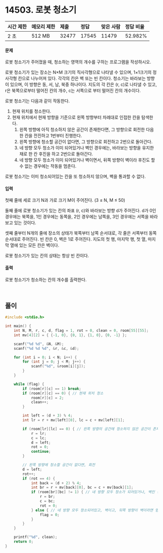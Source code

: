 # 14503. 로봇 청소기

| 시간 제한 | 메모리 제한 | 제출  | 정답  | 맞은 사람 | 정답 비율 |
| :-------- | :---------- | :---- | :---- | :-------- | :-------- |
| 2 초      | 512 MB      | 32477 | 17545 | 11479     | 52.982%   |

#### 문제

로봇 청소기가 주어졌을 때, 청소하는 영역의 개수를 구하는 프로그램을 작성하시오.

로봇 청소기가 있는 장소는 N×M 크기의 직사각형으로 나타낼 수 있으며, 1×1크기의 정사각형 칸으로 나누어져 있다. 각각의 칸은 벽 또는 빈 칸이다. 청소기는 바라보는 방향이 있으며, 이 방향은 동, 서, 남, 북중 하나이다. 지도의 각 칸은 (r, c)로 나타낼 수 있고, r은 북쪽으로부터 떨어진 칸의 개수, c는 서쪽으로 부터 떨어진 칸의 개수이다.

로봇 청소기는 다음과 같이 작동한다.

1. 현재 위치를 청소한다.
2. 현재 위치에서 현재 방향을 기준으로 왼쪽 방향부터 차례대로 인접한 칸을 탐색한다.
   1. 왼쪽 방향에 아직 청소하지 않은 공간이 존재한다면, 그 방향으로 회전한 다음 한 칸을 전진하고 1번부터 진행한다.
   2. 왼쪽 방향에 청소할 공간이 없다면, 그 방향으로 회전하고 2번으로 돌아간다.
   3. 네 방향 모두 청소가 이미 되어있거나 벽인 경우에는, 바라보는 방향을 유지한 채로 한 칸 후진을 하고 2번으로 돌아간다.
   4. 네 방향 모두 청소가 이미 되어있거나 벽이면서, 뒤쪽 방향이 벽이라 후진도 할 수 없는 경우에는 작동을 멈춘다.

로봇 청소기는 이미 청소되어있는 칸을 또 청소하지 않으며, 벽을 통과할 수 없다.

#### 입력

첫째 줄에 세로 크기 N과 가로 크기 M이 주어진다. (3 ≤ N, M ≤ 50)

둘째 줄에 로봇 청소기가 있는 칸의 좌표 (r, c)와 바라보는 방향 d가 주어진다. d가 0인 경우에는 북쪽을, 1인 경우에는 동쪽을, 2인 경우에는 남쪽을, 3인 경우에는 서쪽을 바라보고 있는 것이다.

셋째 줄부터 N개의 줄에 장소의 상태가 북쪽부터 남쪽 순서대로, 각 줄은 서쪽부터 동쪽 순서대로 주어진다. 빈 칸은 0, 벽은 1로 주어진다. 지도의 첫 행, 마지막 행, 첫 열, 마지막 열에 있는 모든 칸은 벽이다.

로봇 청소기가 있는 칸의 상태는 항상 빈 칸이다.

#### 출력

로봇 청소기가 청소하는 칸의 개수를 출력한다.

<br/>

## 풀이

```c++
#include <stdio.h>

int main() {
	int N, M, r, c, d, flag = 1, rot = 0, clean = 0, room[55][55];
	int mv[4][2] = { {-1, 0}, {0, 1}, {1, 0}, {0, -1} };

	scanf("%d %d", &N, &M);
	scanf("%d %d %d", &r, &c, &d);

	for (int i = 0; i < N; i++) {
		for (int j = 0; j < M; j++) {
			scanf("%d", &room[i][j]);
		}
	}

	while (flag) {
		if (room[r][c] == 1) break;
		if (room[r][c] == 0) { // 현재 위치 청소
			room[r][c] = 2;
			clean++;
		}

		int left = (d + 3) % 4;
		int lr = r + mv[left][0], lc = c + mv[left][1];

		if (room[lr][lc] == 0) { // 왼쪽 방향의 공간에 청소하지 않은 공간이 존재한다면, 회전 후 전진
			r = lr;
			c = lc;
			d = left;
			rot = 0;
			continue;
		}

		// 왼쪽 방향에 청소할 공간이 없다면, 회전
		d = left;
		rot++;
		if (rot == 4) {
			int back = (d + 2) % 4;
			int br = r + mv[back][0], bc = c + mv[back][1];
			if (room[br][bc] != 1) { // 네 방향 모두 청소가 되어있거나, 벽인 경우, 방향 유지 + 후진
				r = br;
				c = bc;
				rot = 0;
			} else { // 네 방향 모두 청소되어있고, 벽이고, 뒤쪽 방향이 벽이라면 멈춤
				flag = 0;
			}
		}
	}

	printf("%d", clean);
	return 0;
}
```
